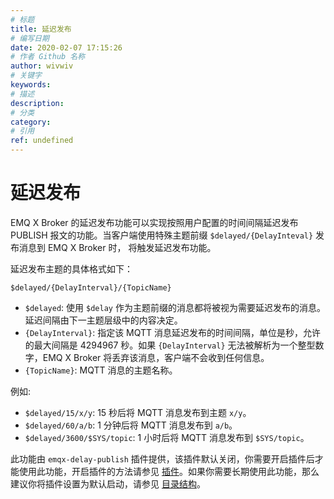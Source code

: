 ```yaml
---
# 标题
title: 延迟发布
# 编写日期
date: 2020-02-07 17:15:26
# 作者 Github 名称
author: wivwiv
# 关键字
keywords:
# 描述
description:
# 分类
category: 
# 引用
ref: undefined
---
```


# 延迟发布

EMQ X Broker 的延迟发布功能可以实现按照用户配置的时间间隔延迟发布 PUBLISH 报文的功能。当客户端使用特殊主题前缀 `$delayed/{DelayInteval}` 发布消息到 EMQ X Broker 时， 将触发延迟发布功能。

延迟发布主题的具体格式如下：

```
$delayed/{DelayInterval}/{TopicName}
```

- `$delayed`: 使用 `$delay` 作为主题前缀的消息都将被视为需要延迟发布的消息。延迟间隔由下一主题层级中的内容决定。
- `{DelayInterval}`: 指定该 MQTT 消息延迟发布的时间间隔，单位是秒，允许的最大间隔是 4294967 秒。如果 `{DelayInterval}` 无法被解析为一个整型数字，EMQ X Broker 将丢弃该消息，客户端不会收到任何信息。
- `{TopicName}`: MQTT 消息的主题名称。

例如:

- `$delayed/15/x/y`: 15 秒后将 MQTT 消息发布到主题 `x/y`。
- `$delayed/60/a/b`: 1 分钟后将 MQTT 消息发布到 `a/b`。
- `$delayed/3600/$SYS/topic`: 1 小时后将 MQTT 消息发布到 `$SYS/topic`。

此功能由 `emqx-delay-publish` 插件提供，该插件默认关闭，你需要开启插件后才能使用此功能，开启插件的方法请参见 [插件](advanced/plugins.md)。如果你需要长期使用此功能，那么建议你将插件设置为默认启动，请参见 [目录结构](using-emqx/directory.md)。